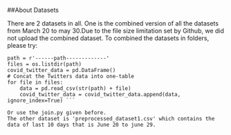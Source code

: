 ##About Datasets

There are 2 datasets in all. One is the combined version of all the datasets from March 20 to may 30.Due to the file size limitation set by Github, we did not upload the combined dataset. To combined the datasets in folders, please try:

``` # Read raw datas from the raw data file 
path = r'------path-------------'
files = os.listdir(path)
covid_twitter_data = pd.DataFrame()
# Concat the Twitters data into one-table
for file in files:
    data = pd.read_csv(str(path) + file)
    covid_twitter_data = covid_twitter_data.append(data, ignore_index=True) ``` 
    
Or use the join.py given before.
The other dataset is 'preprocessed_dataset1.csv' which contains the data of last 10 days that is June 20 to june 29.
